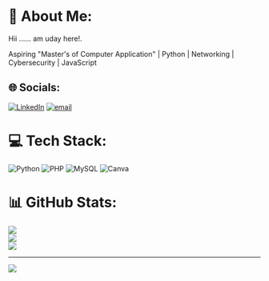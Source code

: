 # 💫 About Me:
Hii ...... am uday here!.


Aspiring "Master's of Computer Application" | Python | Networking | Cybersecurity | JavaScript
 


## 🌐 Socials:
[![LinkedIn](https://img.shields.io/badge/LinkedIn-%230077B5.svg?logo=linkedin&logoColor=white)](https://www.linkedin.com/in/www.linkedin.com/in/uday-c-k-n8) [![email](https://img.shields.io/badge/Email-D14836?logo=gmail&logoColor=white)](mailto:udayudaya.666@gmail.com) 

# 💻 Tech Stack:
![Python](https://img.shields.io/badge/python-3670A0?style=for-the-badge&logo=python&logoColor=ffdd54) ![PHP](https://img.shields.io/badge/php-%23777BB4.svg?style=for-the-badge&logo=php&logoColor=white) ![MySQL](https://img.shields.io/badge/mysql-4479A1.svg?style=for-the-badge&logo=mysql&logoColor=white) ![Canva](https://img.shields.io/badge/Canva-%2300C4CC.svg?style=for-the-badge&logo=Canva&logoColor=white)
# 📊 GitHub Stats:
![](https://github-readme-stats.vercel.app/api?username=UdayCK8&theme=vue-dark&hide_border=false&include_all_commits=true&count_private=true)<br/>
![](https://nirzak-streak-stats.vercel.app/?user=UdayCK8&theme=vue-dark&hide_border=false)<br/>
![](https://github-readme-stats.vercel.app/api/top-langs/?username=UdayCK8&theme=vue-dark&hide_border=false&include_all_commits=true&count_private=true&layout=compact)

---
[![](https://visitcount.itsvg.in/api?id=UdayCK8&icon=1&color=0)](https://visitcount.itsvg.in)

<!-- Proudly created with GPRM ( https://gprm.itsvg.in ) -->
